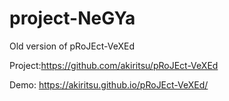 # project-NeGYa
Old version of pRoJEct-VeXEd

Project:https://github.com/akiritsu/pRoJEct-VeXEd

Demo: https://akiritsu.github.io/pRoJEct-VeXEd/
